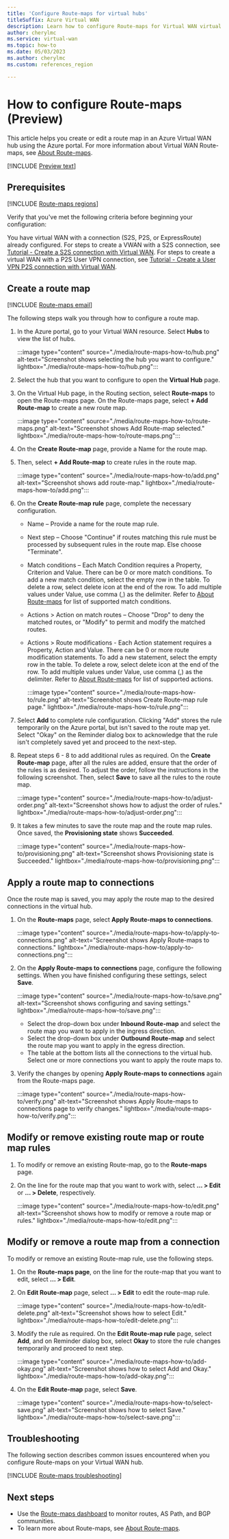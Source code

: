 ```yaml
---
title: 'Configure Route-maps for virtual hubs'
titleSuffix: Azure Virtual WAN
description: Learn how to configure Route-maps for Virtual WAN virtual hubs.
author: cherylmc
ms.service: virtual-wan
ms.topic: how-to
ms.date: 05/03/2023
ms.author: cherylmc
ms.custom: references_region

---
```

# How to configure Route-maps (Preview)

This article helps you create or edit a route map in an Azure Virtual WAN hub using the Azure portal. For more information about Virtual WAN Route-maps, see [About Route-maps](route-maps-about.md).

[!INCLUDE [Preview text](../../includes/virtual-wan-route-maps-preview.md)]

## Prerequisites

[!INCLUDE [Route-maps regions](../../includes/virtual-wan-route-maps-regions.md)]

Verify that you've met the following criteria before beginning your configuration:

You have virtual WAN with a connection (S2S, P2S, or ExpressRoute) already configured. For steps to create a VWAN with a S2S connection, see [Tutorial - Create a S2S connection with Virtual WAN](virtual-wan-site-to-site-portal.md). For steps to create a virtual WAN with a P2S User VPN connection, see [Tutorial - Create a User VPN P2S connection with Virtual WAN](virtual-wan-point-to-site-portal.md).

## Create a route map

[!INCLUDE [Route-maps email](../../includes/virtual-wan-route-maps-preview-email.md)]

The following steps walk you through how to configure a route map.

1. In the Azure portal, go to your Virtual WAN resource. Select **Hubs** to view the list of hubs.

   :::image type="content" source="./media/route-maps-how-to/hub.png" alt-text="Screenshot shows selecting the hub you want to configure." lightbox="./media/route-maps-how-to/hub.png":::

1. Select the hub that you want to configure to open the **Virtual Hub** page.
1. On the Virtual Hub page, in the Routing section, select **Route-maps** to open the Route-maps page. On the Route-maps page, select **+ Add Route-map** to create a new route map.

   :::image type="content" source="./media/route-maps-how-to/route-maps.png" alt-text="Screenshot shows Add Route-map selected." lightbox="./media/route-maps-how-to/route-maps.png":::

1. On the **Create Route-map** page, provide a Name for the route map.
1. Then, select **+ Add Route-map** to create rules in the route map.

   :::image type="content" source="./media/route-maps-how-to/add.png" alt-text="Screenshot shows add route-map." lightbox="./media/route-maps-how-to/add.png":::

1. On the **Create Route-map rule** page, complete the necessary configuration.

   * Name – Provide a name for the route map rule.
   * Next step – Choose "Continue" if routes matching this rule must be processed by subsequent rules in the route map. Else choose "Terminate".
   * Match conditions – Each Match Condition requires a Property, Criterion and Value. There can be 0 or more match conditions. To add a new match condition, select the empty row in the table. To delete a row, select delete icon at the end of the row. To add multiple values under Value, use comma (,) as the delimiter. Refer to [About Route-maps](route-maps-about.md) for list of supported match conditions.
   * Actions > Action on match routes – Choose "Drop" to deny the matched routes, or "Modify" to permit and modify the matched routes.
   * Actions > Route modifications - Each Action statement requires a Property, Action and Value. There can be 0 or more route modification statements. To add a new statement, select the empty row in the table. To delete a row, select delete icon at the end of the row. To add multiple values under Value, use comma (,) as the delimiter. Refer to [About Route-maps](route-maps-about.md) for list of supported actions.

     :::image type="content" source="./media/route-maps-how-to/rule.png" alt-text="Screenshot shows Create Route-map rule page." lightbox="./media/route-maps-how-to/rule.png":::

1. Select **Add** to complete rule configuration. Clicking "Add" stores the rule temporarily on the Azure portal, but isn't saved to the route map yet. Select "Okay" on the Reminder dialog box to acknowledge that the rule isn't completely saved yet and proceed to the next-step.

1. Repeat steps 6 - 8 to add additional rules as required. On the **Create Route-map** page, after all the rules are added, ensure that the order of the rules is as desired. To adjust the order, follow the instructions in the following screenshot. Then, select **Save** to save all the rules to the route map.

   :::image type="content" source="./media/route-maps-how-to/adjust-order.png" alt-text="Screenshot shows how to adjust the order of rules." lightbox="./media/route-maps-how-to/adjust-order.png":::

1. It takes a few minutes to save the route map and the route map rules. Once saved, the **Provisioning state** shows **Succeeded**.

   :::image type="content" source="./media/route-maps-how-to/provisioning.png" alt-text="Screenshot shows Provisioning state is Succeeded." lightbox="./media/route-maps-how-to/provisioning.png":::

## Apply a route map to connections

Once the route map is saved, you may apply the route map to the desired connections in the virtual hub.

1. On the **Route-maps** page, select **Apply Route-maps to connections**.

   :::image type="content" source="./media/route-maps-how-to/apply-to-connections.png" alt-text="Screenshot shows Apply Route-maps to connections." lightbox="./media/route-maps-how-to/apply-to-connections.png":::

1. On the **Apply Route-maps to connections** page, configure the following settings. When you have finished configuring these settings, select **Save**.

   :::image type="content" source="./media/route-maps-how-to/save.png" alt-text="Screenshot shows configuring and saving settings." lightbox="./media/route-maps-how-to/save.png":::

   * Select the drop-down box under **Inbound Route-map** and select the route map you want to apply in the ingress direction.
   * Select the drop-down box under **Outbound Route-map** and select the route map you want to apply in the egress direction.
   * The table at the bottom lists all the connections to the virtual hub. Select one or more connections you want to apply the route maps to.

1. Verify the changes by opening **Apply Route-maps to connections** again from the Route-maps page.

   :::image type="content" source="./media/route-maps-how-to/verify.png" alt-text="Screenshot shows Apply Route-maps to connections page to verify changes." lightbox="./media/route-maps-how-to/verify.png":::

## Modify or remove existing route map or route map rules

1. To modify or remove an existing Route-map, go to the **Route-maps** page.

1. On the line for the route map that you want to work with, select **… > Edit** or **… > Delete**, respectively.

   :::image type="content" source="./media/route-maps-how-to/edit.png" alt-text="Screenshot shows how to modify or remove a route map or rules." lightbox="./media/route-maps-how-to/edit.png":::

## Modify or remove a route map from a connection

To modify or remove an existing Route-map rule, use the following steps.

1. On the **Route-maps page**, on the line for the route-map that you want to edit, select **… > Edit**.
1. On **Edit Route-map** page, select **… > Edit** to edit the route-map rule.

   :::image type="content" source="./media/route-maps-how-to/edit-delete.png" alt-text="Screenshot shows how to select Edit." lightbox="./media/route-maps-how-to/edit-delete.png":::

1. Modify the rule as required. On the **Edit Route-map rule** page, select **Add**, and on Reminder dialog box, select **Okay** to store the rule changes temporarily and proceed to next step.

   :::image type="content" source="./media/route-maps-how-to/add-okay.png" alt-text="Screenshot shows how to select Add and Okay." lightbox="./media/route-maps-how-to/add-okay.png":::

1. On the **Edit Route-map** page, select **Save**.

   :::image type="content" source="./media/route-maps-how-to/select-save.png" alt-text="Screenshot shows how to select Save." lightbox="./media/route-maps-how-to/select-save.png":::

## Troubleshooting

The following section describes common issues encountered when you configure Route-maps on your Virtual WAN hub.

[!INCLUDE [Route-maps troubleshooting](../../includes/virtual-wan-route-maps-troubleshoot.md)]

## Next steps

* Use the [Route-maps dashboard](route-maps-dashboard.md) to monitor routes, AS Path, and BGP communities.
* To learn more about Route-maps, see [About Route-maps](route-maps-about.md).
